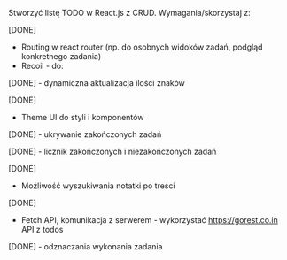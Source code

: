 Stworzyć listę TODO w React.js z CRUD.
Wymagania/skorzystaj z:

[DONE]
- Routing w react router (np. do osobnych widoków zadań, podgląd konkretnego zadania)
- Recoil - do:

[DONE]
     - dynamiczna aktualizacja ilości znaków

[DONE]
- Theme UI do styli i komponentów

[DONE]
     - ukrywanie zakończonych zadań

[DONE]
     - licznik zakończonych i niezakończonych zadań

[DONE]
- Możliwość wyszukiwania notatki po treści

[DONE]
- Fetch API, komunikacja z serwerem - wykorzystać https://gorest.co.in API z todos

[DONE]
     - odznaczania wykonania zadania